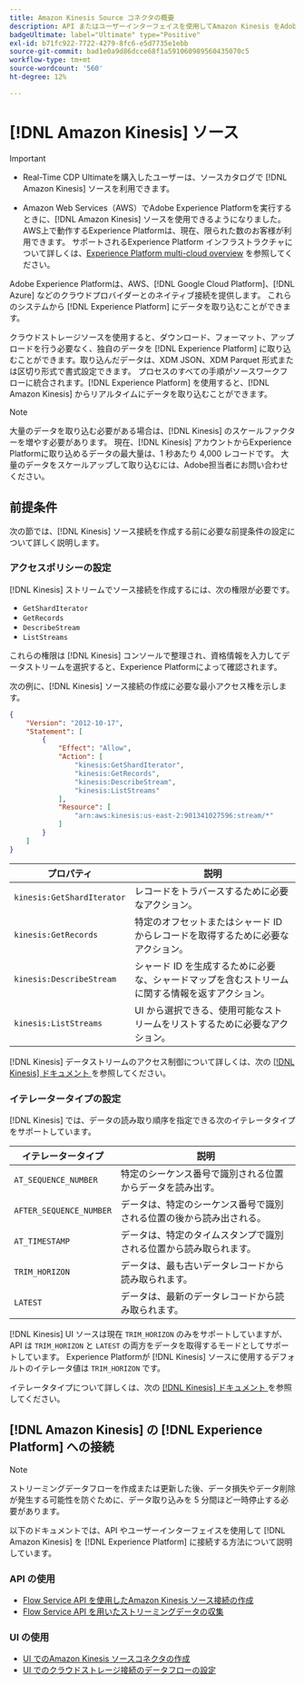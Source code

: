 ```yaml
---
title: Amazon Kinesis Source コネクタの概要
description: API またはユーザーインターフェイスを使用してAmazon Kinesis をAdobe Experience Platformに接続する方法について説明します。
badgeUltimate: label="Ultimate" type="Positive"
exl-id: b71fc922-7722-4279-8fc6-e5d7735e1ebb
source-git-commit: bad1e0a9d86dcce68f1a591060989560435070c5
workflow-type: tm+mt
source-wordcount: '560'
ht-degree: 12%

---
```


# [!DNL Amazon Kinesis] ソース

>[!IMPORTANT]
>
>- Real-Time CDP Ultimateを購入したユーザーは、ソースカタログで [!DNL Amazon Kinesis] ソースを利用できます。
>
>- Amazon Web Services（AWS）でAdobe Experience Platformを実行するときに、[!DNL Amazon Kinesis] ソースを使用できるようになりました。 AWS上で動作するExperience Platformは、現在、限られた数のお客様が利用できます。 サポートされるExperience Platform インフラストラクチャについて詳しくは、[Experience Platform multi-cloud overview](../../../landing/multi-cloud.md) を参照してください。


Adobe Experience Platformは、AWS、[!DNL Google Cloud Platform]、[!DNL Azure] などのクラウドプロバイダーとのネイティブ接続を提供します。 これらのシステムから [!DNL Experience Platform] にデータを取り込むことができます。

クラウドストレージソースを使用すると、ダウンロード、フォーマット、アップロードを行う必要なく、独自のデータを [!DNL Experience Platform] に取り込むことができます。取り込んだデータは、XDM JSON、XDM Parquet 形式または区切り形式で書式設定できます。 プロセスのすべての手順がソースワークフローに統合されます。[!DNL Experience Platform] を使用すると、[!DNL Amazon Kinesis] からリアルタイムにデータを取り込むことができます。

>[!NOTE]
>
>大量のデータを取り込む必要がある場合は、[!DNL Kinesis] のスケールファクターを増やす必要があります。 現在、[!DNL Kinesis] アカウントからExperience Platformに取り込めるデータの最大量は、1 秒あたり 4,000 レコードです。 大量のデータをスケールアップして取り込むには、Adobe担当者にお問い合わせください。

## 前提条件

次の節では、[!DNL Kinesis] ソース接続を作成する前に必要な前提条件の設定について詳しく説明します。

### アクセスポリシーの設定

[!DNL Kinesis] ストリームでソース接続を作成するには、次の権限が必要です。

- `GetShardIterator`
- `GetRecords`
- `DescribeStream`
- `ListStreams`

これらの権限は [!DNL Kinesis] コンソールで整理され、資格情報を入力してデータストリームを選択すると、Experience Platformによって確認されます。

次の例に、[!DNL Kinesis] ソース接続の作成に必要な最小アクセス権を示します。

```json
{
    "Version": "2012-10-17",
    "Statement": [
        {
            "Effect": "Allow",
            "Action": [
                "kinesis:GetShardIterator",
                "kinesis:GetRecords",
                "kinesis:DescribeStream",
                "kinesis:ListStreams"
            ],
            "Resource": [
                "arn:aws:kinesis:us-east-2:901341027596:stream/*"
            ]
        }
    ]
}
```

| プロパティ | 説明 |
| -------- | ----------- |
| `kinesis:GetShardIterator` | レコードをトラバースするために必要なアクション。 |
| `kinesis:GetRecords` | 特定のオフセットまたはシャード ID からレコードを取得するために必要なアクション。 |
| `kinesis:DescribeStream` | シャード ID を生成するために必要な、シャードマップを含むストリームに関する情報を返すアクション。 |
| `kinesis:ListStreams` | UI から選択できる、使用可能なストリームをリストするために必要なアクション。 |

[!DNL Kinesis] データストリームのアクセス制御について詳しくは、次の [[!DNL Kinesis]  ドキュメント ](https://docs.aws.amazon.com/streams/latest/dev/controlling-access.html) を参照してください。

### イテレータータイプの設定

[!DNL Kinesis] では、データの読み取り順序を指定できる次のイテレータタイプをサポートしています。

| イテレータータイプ | 説明 |
| ------------- | ----------- |
| `AT_SEQUENCE_NUMBER` | 特定のシーケンス番号で識別される位置からデータを読み出す。 |
| `AFTER_SEQUENCE_NUMBER` | データは、特定のシーケンス番号で識別される位置の後から読み出される。 |
| `AT_TIMESTAMP` | データは、特定のタイムスタンプで識別される位置から読み取られます。 |
| `TRIM_HORIZON` | データは、最も古いデータレコードから読み取られます。 |
| `LATEST` | データは、最新のデータレコードから読み取られます。 |

[!DNL Kinesis] UI ソースは現在 `TRIM_HORIZON` のみをサポートしていますが、API は `TRIM_HORIZON` と `LATEST` の両方をデータを取得するモードとしてサポートしています。 Experience Platformが [!DNL Kinesis] ソースに使用するデフォルトのイテレータ値は `TRIM_HORIZON` です。

イテレータタイプについて詳しくは、次の [[!DNL Kinesis]  ドキュメント ](https://docs.aws.amazon.com/kinesis/latest/APIReference/API_GetShardIterator.html#API_GetShardIterator_RequestSyntax) を参照してください。

## [!DNL Amazon Kinesis] の [!DNL Experience Platform] への接続

>[!NOTE]
>
>ストリーミングデータフローを作成または更新した後、データ損失やデータ削除が発生する可能性を防ぐために、データ取り込みを 5 分間ほど一時停止する必要があります。

以下のドキュメントでは、API やユーザーインターフェイスを使用して [!DNL Amazon Kinesis] を [!DNL Experience Platform] に接続する方法について説明しています。

### API の使用

- [Flow Service API を使用したAmazon Kinesis ソース接続の作成](../../tutorials/api/create/cloud-storage/kinesis.md)
- [Flow Service API を用いたストリーミングデータの収集](../../tutorials/api/collect/streaming.md)

### UI の使用

- [UI でのAmazon Kinesis ソースコネクタの作成](../../tutorials/ui/create/cloud-storage/kinesis.md)
- [UI でのクラウドストレージ接続のデータフローの設定](../../tutorials/ui/dataflow/streaming/cloud-storage-streaming.md)
